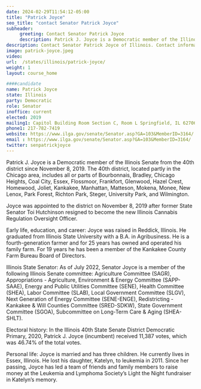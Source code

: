 ```yaml
---
date: 2024-02-29T11:54:12-05:00
title: "Patrick Joyce"
seo_title: "contact Senator Patrick Joyce"
subheader:
     greeting: Contact Senator Patrick Joyce
     description: Patrick J. Joyce is a Democratic member of the Illinois Senate from the 40th district since November 8, 2019. The 40th district, located partly in the Chicago area, includes all or parts of Bourbonnais, Bradley, Chicago Heights, Coal City, Essex, Flossmoor, Frankfort, Glenwood, Hazel Crest, Homewood, Joliet, Kankakee, Manhattan, Matteson, Mokena, Monee, New Lenox, Park Forest, Richton Park, Steger, University Park, and Wilmington.
description: Contact Senator Patrick Joyce of Illinois. Contact information for Patrick Joyce includes email address, phone number, and mailing address.
image: patrick-joyce.jpeg
video:
url:  /states/illinois/patrick-joyce/
weight: 1
layout: course_home

####candidate
name: Patrick Joyce
state: Illinois
party: Democratic
role: Senator
inoffice: current
elected: 2019
mailing1: Capitol Building Room Section C, Room L Springfield, IL 62706
phone1: 217-782-7419
website: https://www.ilga.gov/senate/Senator.asp?GA=103&MemberID=3164/
email : https://www.ilga.gov/senate/Senator.asp?GA=103&MemberID=3164/
twitter: senpatrickjoyce
---
```


Patrick J. Joyce is a Democratic member of the Illinois Senate from the 40th district since November 8, 2019. The 40th district, located partly in the Chicago area, includes all or parts of Bourbonnais, Bradley, Chicago Heights, Coal City, Essex, Flossmoor, Frankfort, Glenwood, Hazel Crest, Homewood, Joliet, Kankakee, Manhattan, Matteson, Mokena, Monee, New Lenox, Park Forest, Richton Park, Steger, University Park, and Wilmington.

Joyce was appointed to the district on November 8, 2019 after former State Senator Toi Hutchinson resigned to become the new Illinois Cannabis Regulation Oversight Officer.

Early life, education, and career:
Joyce was raised in Reddick, Illinois. He graduated from Illinois State University with a B.A. in Agribusiness. He is a fourth-generation farmer and for 25 years has owned and operated his family farm. For 19 years he has been a member of the Kankakee County Farm Bureau Board of Directors.

Illinois State Senator:
As of July 2022, Senator Joyce is a member of the following Illinois Senate committee: Agriculture Committee (SAGR), Appropriations - Agriculture, Environment & Energy Committee (SAPP-SAAE), Energy and Public Utilities Committee (SENE), Health Committee (SHEA), Labor Committee (SLAB), Local Government Committee (SLGV), Next Generation of Energy Committee (SENE-ENGE), Redistricting - Kankakee & Will Counties Committee (SRED-SDKW), State Government Committee (SGOA), Subcommittee on Long-Term Care & Aging (SHEA-SHLT).

Electoral history:
In the Illinois 40th State Senate District Democratic Primary, 2020, Patrick J. Joyce (incumbent) received 11,387 votes, which was 46.74% of the total votes.

Personal life:
Joyce is married and has three children. He currently lives in Essex, Illinois. He lost his daughter, Katelyn, to leukemia in 2011. Since her passing, Joyce has led a team of friends and family members to raise money at the Leukemia and Lymphoma Society’s Light the Night fundraiser in Katelyn’s memory.
